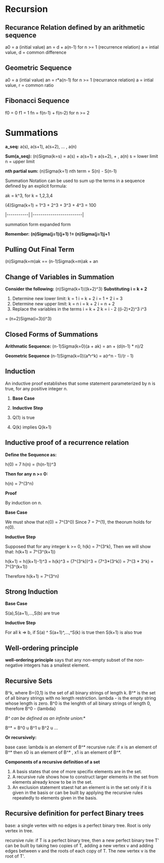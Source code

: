 # Recursion

## Recurance Relation defined by an arithmetic sequence
a0 = a (initial value)
an = d + a(n-1) for n >= 1 (recurrence relation)
a = intial value, d = common difference

## Geometric Sequence
a0 = a (intial value)
an = r*a(n-1) for n >= 1 (recurrance relation)
a = intial value, r = common ratio

## Fibonacci Sequence
f0 = 0
f1 = 1
fn = f(n-1) + f(n-2) for n >= 2

# Summations

**a_seq:**
a(s), a(s+1), a(s+2), ... , a(n)

**Sum(a_seq):**
(n)Sigma(k=s) = a(s) + a(s+1) + a(s+2), + , a(n)
s = lower limit
n = upper limit

**nth partial sum:**
(n)Sigma(k=1)
nth term = S(n) - S(n-1)

Summation Notation can be used to sum up the terms in a sequence defined by an explicit formula:

ak = k^3, for k = 1,2,3,4

(4)Sigma(k=1) = 1^3 + 2^3 + 3^3 + 4^3 = 100

|-----------|   |-------------------------|

summation form      expanded form

**Remember:**
**(n)Sigma(j=1)(j+1) != (n)Sigma(j=1)j+1**

## Pulling Out Final Term

(n)Sigma(k=m)ak == (n-1)Sigma(k=m)ak + an

## Change of Variables in Summation

**Consider the following:**
(n)Sigma(k=1)((k+2)^3)
**Substituting i = k + 2**
1. Determine new lower limit:
    k = 1
    i = k + 2
    i = 1 + 2
    i = 3
2. Determine new upper limit:
    k = n
    i = k + 2
    i = n + 2
3. Replace the variables in the terms
    i = k + 2
    k = i - 2
    ((i-2)+2)^3
    i^3

= (n+2)Sigma(i=3)(i^3)

## Closed Forms of Summations

**Arithmatic Sequence:**
(n-1)Sigma(k=0)(a + ak) = an + (d(n-1) * n)/2

**Geometric Sequence**
(n-1)Sigma(k=0)(a*r^k) = a(r^n - 1)/(r - 1)

## Induction

An inductive proof establishes that some statement parameterized by n is true, for any positive integer n.

1. **Base Case**
2. **Inductive Step**

1. Q(1) is true
2. Q(k) implies Q(k+1)

## Inductive proof of a recurrence relation

**Define the Sequence as:**

h(0) = 7
h(n) = (h(n-1))^3

**Then for any n >= 0:**

h(n) = 7^(3^n)

**Proof**

By induction on n.

**Base Case**

We must show that n(0) = 7^(3^0)
Since 7 = 7^(1), the theorum holds for n(0).

**Inductive Step**

Supposed that for any integer k >= 0,
h(k) = 7^(3^k), Then we will show that:
h(k+1) =  7^(3^(k+1))

h(k+1) = h((k+1)-1)^3
       = h(k)^3
       = (7^(3^k))^3
       = (7^3*(3^k))
       = 7^(3 * 3^k)
       = 7^(3^(k+1))

Therefore h(k+1) = 7^(3^n)

## Strong Induction

**Base Case**

S(a),S(a+1),...,S(b) are true

**Inductive Step**

For all k => b, if 
S(a) ^ S(a+1)^,...,^S(k) is true then S(k+1) is also true

## Well-ordering principle

**well-ordering principle** says that any non-empty subset of the non-negative integers has a smallest element.

## Recursive Sets
B^k, where B={0,1} is the set of all binary strings of length k.
B^* is the set of all binary strings with no length restriction.
lambda - is the empty string whose length is zero.
B^0 is the lenghth of all binary strings of length 0, therefore B^0 - {lambda}

**B^* can be defined as an infinite union:**

B^* = B^0 u B^1 u B^2 u ...

**Or recursively:**

base case: lambda is an element of B^*
recursive rule: if x is an element of B^* then x0 is an element of B^*
, x1 is an element of B^*.

**Components of a recursive definition of a set**
1. A basis states that one of more specifix elements are in the set.
2. A recursive rule shows how to construct larger elements in the set from elements already know to be in the set.
3. An exclusion statement staest hat an element is in the set only if it is given in the basis or can be built by applying the recursive rules repeatedly to elements given in the basis.

## Recursive definition for perfect Binary trees

base: a single vertex with no edges is a perfect binary tree. Root is only vertex in tree.

recursive rule: if T is a perfect binary tree, then a new perfect binary tree T' can be built by taking two copies of T, adding a new vertex v and adding edges between v and the roots of each copy of T. The new vertex v is the root of T'.